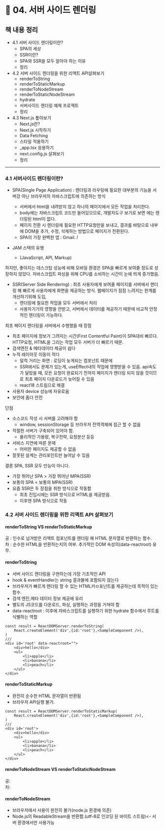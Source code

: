 # 🐻 04. 서버 사이드 렌더링




## 책 내용 정리

- 4.1 서버 사이드 렌더링이란?
    - SPA의 세상
    - SSR이란?
    - SPA와 SSR을 모두 알아야 하는 이유
    - 정리
- 4.2 서버 사이드 렌더링을 위한 리액트 API살펴보기
    - renderToString
    - renderToStaticMarkup
    - renderToNodeStream
    - renderToStaticNodeStream
    - hydrate
    - 서버사이드 렌더링 예제 프로젝트
    - 정리
- 4.3 Next.js 톺아보기
    - Next.js란?
    - Next.js 시작하기
    - Data Fetching
    - 스타일 적용하기
    - _app.tsx 응용하기
    - next.config.js 살펴보기
    - 정리
---
 ### 4.1 서버사이드 렌더링이란?

 - SPA(Single Page Application) : 렌더링과 라우팅에 필요한 대부분의 기능을 서버강 아닌 브라우저의 자바스크립트에 의존하는 방식
    - 서버에서 html을 내려받지 않고 하나의 페이지에서 모든 작업을 처리한다.
    - body에는 자바스크립트 코드만 들어있으므로, 개발자도구 보기로 보면 <body>에는 렌더링된 html이 없다.
    - 페이지 전환 시 렌더링에 필요한 HTTP요청만을 보내고, 결과를 바탕으로 <body/> 내부에 DOM을 추가, 수정, 삭제하는 방법으로 페이지가 전환된다.
    - SPA의 가장 완벽한 앱 : Gmail..!

- JAM 스택의 유행
    - (JavaScript, API, Markup)

하지만, 좋아지는 데스크탑 성능에 비해 모바일 환경은 SPA을 빠르게 보여줄 정도로 성장하지 않았다. 자바스크립트 파싱을 위해 CPU를 소비하는 시간이 눈에 띄게 증가했음.

- SSR(Server Side Rendering) : 최초 사용자에게 보여줄 페이지를 서버에서  렌더링 해 빠르게 사용자에게 화면을 제공하는 방식. 웹페이지가 점점 느려지는 한계를 개선하기위해 도입,
    - 렌더링에 필요한 작업을 모두 서버에서 처리
    - 사용자기기의 영향을 안받고, 서버에서 데이터를 제공하기 때문에 비교적 안정적인 렌더링이 가능하다.


최초 페이지 렌더링을 서버에서 수행했을 때 장점
- 최초 페이지에 정보가 그려지는 시간(First Contentful Paint)이 SPA대비 빠르다. HTTP요청, HTML을 그리는 작업 모두 서버가 더 빠르기 때문.
- 검색엔진 & 메타데이터 제공이 쉽다
- 누적 레이아웃 이동이 적다
    - 덜컥 거리는 화면 : 로딩이 늦게되는 컴포넌트 때문에
    - SSR에서도 문제가 있는게, useEffect내의 작업에 영향받을 수 있음. api속도가 달랐을 때, 모든 요청이 완료되기 전까지 페이지가 렌더링 되지 않을 것이므로 최초 페이지 다운로드가 늦어질 수 있음
    - react18 스트림으로 해결
- 사용자 device 성능에 자유로움
- 보안에 좀더 안전

단점
- 소스코드 작성 시 서버를 고려해야 함
    - window, sessionStorage 등 브라우저 전역객체에 접근 할 수 없음 
- 적절한 서버가 구축되어 있어야 함.
    - 물리적인 가용량, 복구전략, 요청분산 등등
- 서비스 지연에 따른 문제
    - 어떠한 페이지도 제공할 수 없음
- 잘못된 설계는 관리포인트만 늘어날 수 있음


결론
SPA, SSR 모두 만능이 아니다.
- 가장 뛰어난 SPA > 가장 뛰어난 MPA(SSR)
- 보통의 SPA < 보통의 MPA(SSR)
- 요즘 SSR은 두 장점을 취한 방식으로 작동함
    - 최초 진입시에는 SSR 방식으로 HTML을 제공받음.
    - 이후엔 SPA 방식으로 작동

### 4.2 서버 사이드 렌더링을 위한 리액트 API 살펴보기


#### renderToString VS renderToStaticMarkup

공 : 인수로 넘겨받은 리액트 컴포넌트를 렌더링 해 HTML 문자열로 반환하는 함수.<br>
차 : 순수한 HTML을 반환하는지의 여부. 추가적인 DOM 속성의(data-reactroot) 유무.


#### renderToString
- 서버 사이드 렌더링을 구현하는데 가장 기초적인 API
- hook & eventHandler는 string 결과물에 포함되지 않는다
- 브라우저가 빠르게 렌더링 할 수 있는 HTML커ㅁ포넌트를 제공하는데 목적이 있는 함수.
- 검색 엔진,메타 데이터 정보 제공에 유리
- 별도의 JS코드를 다운로드, 파싱, 실행하는 과정을 거쳐야 함
- data-reactroot : 이후에 자바스크립트를 실행하기 위한 hydrate 함수에서 루트를 식별하는 역할
```
const result = ReactDOMServer.renderToString(
    React.createElement('div',{id:'root'},<SampleComponent />),
)
///
<div id='root' data-reactroot="">
    <div>hello</div>
    <ul>
        <li>apple</li>
        <li>banana</li>
        <li>peach</li>
    </ul>
</div>

```

#### renderToStaticMarkup
- 완전히 순수한 HTML 문자열이 반환됨
- 브라우저 API실행 불가.

```
const result = ReactDOMServer.renderToStaticMarkup(
    React.createElement('div',{id:'root'},<SampleComponent />),
)
///
<div id='root'>
    <div>hello</div>
    <ul>
        <li>apple</li>
        <li>banana</li>
        <li>peach</li>
    </ul>
</div>

```

#### renderToNodeStream VS renderToStaticNodeStream

공: <br/>
차:

#### renderToNodeStream 
- 브라우저에서 사용이 완전히 불가(node.js 환경에 의존)
- Node.js의 ReadableStream을 반환함.(utf-8로 인코딩 된 바이트 스트림)<- 서버 환경에서만 사용가능